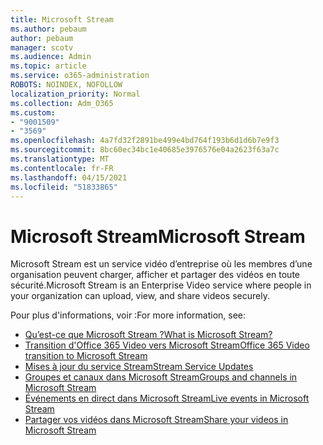 ```yaml
---
title: Microsoft Stream
ms.author: pebaum
author: pebaum
manager: scotv
ms.audience: Admin
ms.topic: article
ms.service: o365-administration
ROBOTS: NOINDEX, NOFOLLOW
localization_priority: Normal
ms.collection: Adm_O365
ms.custom:
- "9001509"
- "3569"
ms.openlocfilehash: 4a7fd32f2891be499e4bd764f193b6d1d6b7e9f3
ms.sourcegitcommit: 8bc60ec34bc1e40685e3976576e04a2623f63a7c
ms.translationtype: MT
ms.contentlocale: fr-FR
ms.lasthandoff: 04/15/2021
ms.locfileid: "51833865"
---
```

# <a name="microsoft-stream"></a><span data-ttu-id="36c72-102">Microsoft Stream</span><span class="sxs-lookup"><span data-stu-id="36c72-102">Microsoft Stream</span></span>

<span data-ttu-id="36c72-103">Microsoft Stream est un service vidéo d’entreprise où les membres d’une organisation peuvent charger, afficher et partager des vidéos en toute sécurité.</span><span class="sxs-lookup"><span data-stu-id="36c72-103">Microsoft Stream is an Enterprise Video service where people in your organization can upload, view, and share videos securely.</span></span> 

<span data-ttu-id="36c72-104">Pour plus d'informations, voir :</span><span class="sxs-lookup"><span data-stu-id="36c72-104">For more information, see:</span></span>

- [<span data-ttu-id="36c72-105">Qu’est-ce que Microsoft Stream ?</span><span class="sxs-lookup"><span data-stu-id="36c72-105">What is Microsoft Stream?</span></span>](https://docs.microsoft.com/stream/overview)
- [<span data-ttu-id="36c72-106">Transition d'Office 365 Video vers Microsoft Stream</span><span class="sxs-lookup"><span data-stu-id="36c72-106">Office 365 Video transition to Microsoft Stream</span></span>](https://docs.microsoft.com/stream/migrate-from-office-365)
- [<span data-ttu-id="36c72-107">Mises à jour du service Stream</span><span class="sxs-lookup"><span data-stu-id="36c72-107">Stream Service Updates</span></span>](https://techcommunity.microsoft.com/t5/microsoft-stream-service-updates/bd-p/StreamAnnouncements)
- [<span data-ttu-id="36c72-108">Groupes et canaux dans Microsoft Stream</span><span class="sxs-lookup"><span data-stu-id="36c72-108">Groups and channels in Microsoft Stream</span></span>](https://docs.microsoft.com/stream/groups-channels-organization)
- [<span data-ttu-id="36c72-109">Événements en direct dans Microsoft Stream</span><span class="sxs-lookup"><span data-stu-id="36c72-109">Live events in Microsoft Stream</span></span>](https://docs.microsoft.com/stream/live-event-overview)
- [<span data-ttu-id="36c72-110">Partager vos vidéos dans Microsoft Stream</span><span class="sxs-lookup"><span data-stu-id="36c72-110">Share your videos in Microsoft Stream</span></span>](https://docs.microsoft.com/stream/portal-share-video)
